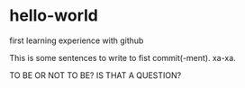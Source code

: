 # hello-world
first learning experience with github

This is some sentences to write to fist commit(-ment). xa-xa.

TO BE OR NOT TO BE?
IS THAT A QUESTION?
